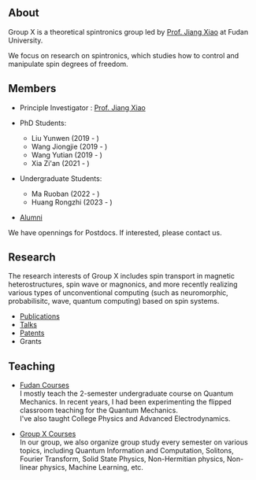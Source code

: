 ## About

Group X is a theoretical spintronics group led by [Prof. Jiang Xiao](./members/jiangxiao.md) at Fudan University. 

We focus on research on spintronics, which studies how to control and manipulate spin degrees of freedom. 

## Members

- Principle Investigator : [Prof. Jiang Xiao](./members/jiangxiao.md)

- PhD Students: 
    - Liu Yunwen (2019 - ) 
    - Wang Jiongjie (2019 - ) 
    - Wang Yutian (2019 - ) 
    - Xia Zi'an (2021 - ) 

- Undergraduate Students: 
    - Ma Ruoban (2022 - ) 
    - Huang Rongzhi (2023 - )

- [Alumni](./members/alumni.md)

We have opennings for Postdocs. If interested, please contact us. 

## Research 

The research interests of Group X includes spin transport in magnetic heterostructures, spin wave or magnonics, and more recently realizing various types of unconventional computing (such as neuromorphic, probabilisitc, wave, quantum computing) based on spin systems.
 
- [Publications](./research/publications.html)
- [Talks](./research/talks.md)
- [Patents](./research/patents.md)
- Grants

## Teaching

- [Fudan Courses](./teaching/fudan_courses.md) <br>
    I mostly teach the 2-semester undergraduate course on Quantum Mechanics. In recent years, I had been experimenting the flipped classroom teaching for the Quantum Mechanics. <br>
    I've also taught College Physics and Advanced Electrodynamics. 

- [Group X Courses](./teaching/x_courses.md) <br>
    In our group, we also organize group study every semester on various topics, including Quantum Information and Computation, Solitons, Fourier Transform, Solid State Physics, Non-Hermitian physics, Non-linear physics, Machine Learning, etc.

